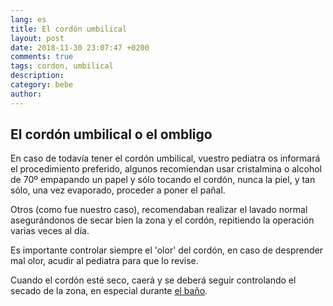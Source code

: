 ```yaml
---
lang: es
title: El cordón umbilical
layout: post
date: 2018-11-30 23:07:47 +0200
comments: true
tags: cordon, umbilical
description:
category: bebe
author:
---
```


## El cordón umbilical o el ombligo

En caso de todavía tener el cordón umbilical, vuestro pediatra os informará el procedimiento preferido, algunos recomiendan usar cristalmina o alcohol de 70º empapando un papel y sólo tocando el cordón, nunca la piel, y tan sólo, una vez evaporado, proceder a poner el pañal.

Otros (como fue nuestro caso), recomendaban realizar el lavado normal asegurándonos de secar bien la zona y el cordón, repitiendo la operación varias veces al día.

Es importante controlar siempre el 'olor' del cordón, en caso de desprender mal olor, acudir al pediatra para que lo revise.

Cuando el cordón esté seco, caerá y se deberá seguir controlando el secado de la zona, en especial durante [el baño](banyo.md).
